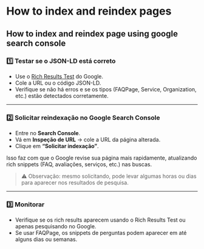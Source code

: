 # How to index and reindex pages

## How to index and reindex page using google search console

### 1️⃣ Testar se o JSON-LD está correto

* Use o [Rich Results Test](https://search.google.com/test/rich-results) do Google.
* Cole a URL ou o código JSON-LD.
* Verifique se não há erros e se os tipos (FAQPage, Service, Organization, etc.) estão detectados corretamente.

---

### 2️⃣ Solicitar reindexação no Google Search Console

* Entre no **Search Console**.
* Vá em **Inspeção de URL** → cole a URL da página alterada.
* Clique em **“Solicitar indexação”**.

Isso faz com que o Google revise sua página mais rapidamente, atualizando rich snippets (FAQ, avaliações, serviços, etc.) nas buscas.

> ⚠️ Observação: mesmo solicitando, pode levar algumas horas ou dias para aparecer nos resultados de pesquisa.

---

### 3️⃣ Monitorar

* Verifique se os rich results aparecem usando o Rich Results Test ou apenas pesquisando no Google.
* Se usar FAQPage, os snippets de perguntas podem aparecer em até alguns dias ou semanas.